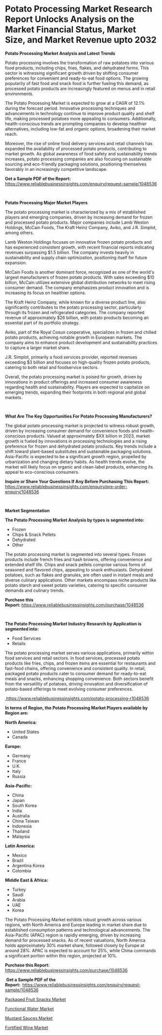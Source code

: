 <p><h1>Potato Processing Market Research Report Unlocks Analysis on the Market Financial Status, Market Size, and Market Revenue upto 2032</h1></p><p><strong>Potato Processing Market Analysis and Latest Trends</strong></p>
<p><p>Potato processing involves the transformation of raw potatoes into various food products, including chips, fries, flakes, and dehydrated forms. This sector is witnessing significant growth driven by shifting consumer preferences for convenient and ready-to-eat food options. The growing popularity of fast food and snack food is further fueling this demand, as processed potato products are increasingly featured on menus and in retail environments.</p><p>The Potato Processing Market is expected to grow at a CAGR of 12.1% during the forecast period. Innovative processing techniques and advancements in technology continue to improve product quality and shelf life, making processed potatoes more appealing to consumers. Additionally, health-conscious trends are prompting companies to develop healthier alternatives, including low-fat and organic options, broadening their market reach. </p><p>Moreover, the rise of online food delivery services and retail channels has expanded the availability of processed potato products, contributing to market growth. As global awareness of food safety and sustainability trends increases, potato processing companies are also focusing on sustainable sourcing and eco-friendly packaging solutions, positioning themselves favorably in an increasingly competitive landscape.</p></p>
<p><strong>Get a Sample PDF of the Report:&nbsp;</strong> <a href="https://www.reliablebusinessinsights.com/enquiry/request-sample/1048536?utm_campaign=101&utm_medium=2&utm_source=Github&utm_content=ia&utm_term=15022025&utm_id=potato-processing">https://www.reliablebusinessinsights.com/enquiry/request-sample/1048536</a></p>
<p>&nbsp;</p>
<p><strong>Potato Processing Major Market Players</strong></p>
<p><p>The potato processing market is characterized by a mix of established players and emerging companies, driven by increasing demand for frozen and processed potato products. Major companies include Lamb Weston Holdings, McCain Foods, The Kraft Heinz Company, Aviko, and J.R. Simplot, among others.</p><p>Lamb Weston Holdings focuses on innovative frozen potato products and has experienced consistent growth, with recent financial reports indicating revenues surpassing $1.5 billion. The company invests heavily in sustainability and supply chain optimization, positioning itself for future expansion.</p><p>McCain Foods is another dominant force, recognized as one of the world's largest manufacturers of frozen potato products. With sales exceeding $10 billion, McCain utilizes extensive global distribution networks to meet rising consumer demand. The company emphasizes product innovation and is increasing its focus on healthier options.</p><p>The Kraft Heinz Company, while known for a diverse product line, also significantly contributes to the potato processing sector, particularly through its frozen and refrigerated categories. The company reported revenue of approximately $26 billion, with potato products becoming an essential part of its portfolio strategy.</p><p>Aviko, part of the Royal Cosun cooperative, specializes in frozen and chilled potato products, achieving notable growth in European markets. The company aims to enhance product development and sustainability practices to capture a larger market share.</p><p>J.R. Simplot, primarily a food services provider, reported revenues exceeding $3 billion and focuses on high-quality frozen potato products, catering to both retail and foodservice sectors.</p><p>Overall, the potato processing market is poised for growth, driven by innovations in product offerings and increased consumer awareness regarding health and sustainability. Players are expected to capitalize on emerging trends, expanding their footprints in both regional and global markets.</p></p>
<p>&nbsp;</p>
<p><strong>What Are The Key Opportunities For Potato Processing Manufacturers?</strong></p>
<p><p>The global potato processing market is projected to witness robust growth, driven by increasing consumer demand for convenience foods and health-conscious products. Valued at approximately $XX billion in 2023, market growth is fueled by innovations in processing technologies and a rising preference for frozen and dehydrated potato products. Key trends include a shift toward plant-based substitutes and sustainable packaging solutions. Asia-Pacific is expected to be a significant growth region, propelled by urbanization and changing dietary habits. As health trends evolve, the market will likely focus on organic and clean-label products, enhancing its appeal to eco-conscious consumers.</p></p>
<p><strong>Inquire or Share Your Questions If Any Before Purchasing This Report:</strong> <a href="https://www.reliablebusinessinsights.com/enquiry/pre-order-enquiry/1048536?utm_campaign=101&utm_medium=2&utm_source=Github&utm_content=ia&utm_term=15022025&utm_id=potato-processing">https://www.reliablebusinessinsights.com/enquiry/pre-order-enquiry/1048536</a></p>
<p>&nbsp;</p>
<p><strong>Market Segmentation</strong></p>
<p><strong>The Potato Processing Market Analysis by types is segmented into:</strong></p>
<p><ul><li>Frozen</li><li>Chips & Snack Pellets</li><li>Dehydrated</li><li>Other</li></ul></p>
<p><p>The potato processing market is segmented into several types. Frozen products include french fries and hash browns, offering convenience and extended shelf life. Chips and snack pellets comprise various forms of seasoned and flavored chips, appealing to snack enthusiasts. Dehydrated potatoes, such as flakes and granules, are often used in instant meals and diverse culinary applications. Other markets encompass niche products like potato starch and sweet potato varieties, catering to specific consumer demands and culinary trends.</p></p>
<p><strong>Purchase this Report:&nbsp;</strong><a href="https://www.reliablebusinessinsights.com/purchase/1048536?utm_campaign=101&utm_medium=2&utm_source=Github&utm_content=ia&utm_term=15022025&utm_id=potato-processing">https://www.reliablebusinessinsights.com/purchase/1048536</a></p>
<p>&nbsp;</p>
<p><strong>The Potato Processing Market Industry Research by Application is segmented into:</strong></p>
<p><ul><li>Food Services</li><li>Retails</li></ul></p>
<p><p>The potato processing market serves various applications, primarily within food services and retail sectors. In food services, processed potato products like fries, chips, and frozen items are essential for restaurants and fast-food chains, offering convenience and consistent quality. In retail, packaged potato products cater to consumer demand for ready-to-eat meals and snacks, enhancing shopping convenience. Both sectors benefit from the versatility of potatoes, driving innovation and diversification of potato-based offerings to meet evolving consumer preferences.</p></p>
<p><a href="https://www.reliablebusinessinsights.com/potato-processing-r1048536?utm_campaign=101&utm_medium=2&utm_source=Github&utm_content=ia&utm_term=15022025&utm_id=potato-processing">&nbsp;https://www.reliablebusinessinsights.com/potato-processing-r1048536</a></p>
<p><strong>In terms of Region, the Potato Processing Market Players available by Region are:</strong></p>
<p>
    <p> <strong> North America: </strong>
        <ul>
            <li>United States</li>
            <li>Canada</li>
        </ul>
        </p> 
    <p> <strong> Europe: </strong>
        <ul>
            <li>Germany</li>
            <li>France</li>
            <li>U.K.</li>
            <li>Italy</li>
            <li>Russia</li>
        </ul>
        </p> 
    <p> <strong> Asia-Pacific: </strong>
        <ul>
            <li>China</li>
            <li>Japan</li>
            <li>South Korea</li>
            <li>India</li>
            <li>Australia</li>
            <li>China Taiwan</li>
            <li>Indonesia</li>
            <li>Thailand</li>
            <li>Malaysia</li>
        </ul>
        </p> 
    <p> <strong> Latin America: </strong>
        <ul>
            <li>Mexico</li>
            <li>Brazil</li>
            <li>Argentina Korea</li>
            <li>Colombia</li>
        </ul>
        </p> 
    <p> <strong> Middle East & Africa: </strong>
        <ul>
            <li>Turkey</li>
            <li>Saudi</li>
            <li>Arabia</li>
            <li>UAE</li>
            <li>Korea</li>
        </ul>
    </p>
    </p>
<p><p>The Potato Processing Market exhibits robust growth across various regions, with North America and Europe leading in market share due to established consumption patterns and technological advancements. The Asia-Pacific (APAC) region is rapidly emerging, driven by increasing demand for processed snacks. As of recent valuations, North America holds approximately 30% market share, followed closely by Europe at around 28%. APAC is expected to account for 25%, while China commands a significant portion within this region, projected at 10%.</p></p>
<p><strong>Purchase this Report: </strong><a href="https://www.reliablebusinessinsights.com/purchase/1048536?utm_campaign=101&utm_medium=2&utm_source=Github&utm_content=ia&utm_term=15022025&utm_id=potato-processing">https://www.reliablebusinessinsights.com/purchase/1048536</a></p>
<p>&nbsp;<strong>Get a Sample PDF of the Report:&nbsp;&nbsp;</strong><a href="https://www.reliablebusinessinsights.com/enquiry/request-sample/1048536?utm_campaign=101&utm_medium=2&utm_source=Github&utm_content=ia&utm_term=15022025&utm_id=potato-processing">https://www.reliablebusinessinsights.com/enquiry/request-sample/1048536</a></p>
<p><strong></strong></p>
<p><p><a href="https://github.com/naulasulakr0/Market-Research-Report-List-1/blob/main/packaged-fruit-snacks-market.md?utm_campaign=101&utm_medium=2&utm_source=Github&utm_content=ia&utm_term=15022025&utm_id=potato-processing">Packaged Fruit Snacks Market</a></p><p><a href="https://github.com/iquiseeboli/Market-Research-Report-List-1/blob/main/functional-water-market.md?utm_campaign=101&utm_medium=2&utm_source=Github&utm_content=ia&utm_term=15022025&utm_id=potato-processing">Functional Water Market</a></p><p><a href="https://github.com/haimamuirev8/Market-Research-Report-List-1/blob/main/mustard-sauces-market.md?utm_campaign=101&utm_medium=2&utm_source=Github&utm_content=ia&utm_term=15022025&utm_id=potato-processing">Mustard Sauces Market</a></p><p><a href="https://github.com/poianaokkels/Market-Research-Report-List-1/blob/main/fortified-wine-market.md?utm_campaign=101&utm_medium=2&utm_source=Github&utm_content=ia&utm_term=15022025&utm_id=potato-processing">Fortified Wine Market</a></p></p>